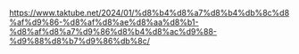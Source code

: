 


































































































































https://www.taktube.net/2024/01/%d8%b4%d8%a7%d8%b4%db%8c%d8%af%d9%86-%d8%af%d8%ae%d8%aa%d8%b1-%d8%af%d8%a7%d9%86%d8%b4%d8%ac%d9%88-%d9%88%d8%b7%d9%86%db%8c/
